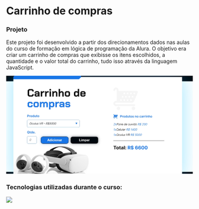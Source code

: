 # Carrinho de compras

### Projeto
Este projeto foi desenvolvido a partir dos direcionamentos dados nas aulas do curso de formação em lógica de programação da Alura. 
O objetivo era criar um carrinho de compras que exibisse os itens escolhidos, a quantidade e o valor total do carrinho, tudo isso através da linguagem JavaScript.

<img src='./carrinhodecompras-alura.jpg'>

### Tecnologias utilizadas durante o curso:
<div>
  <img src="https://img.shields.io/badge/JavaScript-F7DF1E?style=for-the-badge&logo=javascript&logoColor=black">
</div>
